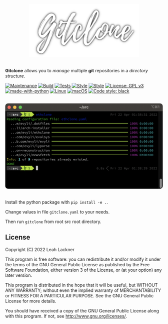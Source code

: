 <div align="center">
    <img src="/img/gitclone.png" width="350px"</img> 
</div>
<br/>

**Gitclone** allows you to *manage* multiple **git** repositories in a *directory structure*.

[![Maintenance](https://img.shields.io/badge/Maintained%3F-yes-green.svg)](https://GitHub.com/evyli/ethclone/graphs/commit-activity)
[![Build](https://github.com/evyli/gitclone/workflows/Build/badge.svg)](https://github.com/evyli/ethclone/actions/workflows/build.yml)
[![Tests](https://github.com/evyli/gitclone/workflows/Tests/badge.svg)](https://github.com/evyli/ethclone/actions/workflows/tests.yml)
[![Style](https://github.com/evyli/gitclone/workflows/Style/badge.svg)](https://github.com/evyli/ethclone/actions/workflows/style.yml)
[![Style](https://github.com/evyli/gitclone/workflows/Analysis/badge.svg)](https://github.com/evyli/ethclone/actions/workflows/analysis.yml)
[![License: GPL v3](https://img.shields.io/badge/License-GPLv3-blue.svg)](https://www.gnu.org/licenses/gpl-3.0)
[![made-with-python](https://img.shields.io/badge/Made%20with-Python-1f425f.svg)](https://www.python.org/)
[![Linux](https://svgshare.com/i/Zhy.svg)](https://svgshare.com/i/Zhy.svg)
[![macOS](https://svgshare.com/i/ZjP.svg)](https://svgshare.com/i/ZjP.svg)
[![Code style: black](https://img.shields.io/badge/code%20style-black-000000.svg)](https://github.com/psf/black)

<br/>
<div align="center">
    <img src="/img/gitclone_iterm2.png" width="600px"</img> 
</div>
<br/>

Install the python package with `pip install -e .`.

Change values in file `gitclone.yaml` to your needs.

Then run `gitclone` from root src root directory.

## License
Copyright (C)  2022 Leah Lackner

This program is free software: you can redistribute it and/or modify
it under the terms of the GNU General Public License as published by
the Free Software Foundation, either version 3 of the License, or
(at your option) any later version.

This program is distributed in the hope that it will be useful,
but WITHOUT ANY WARRANTY; without even the implied warranty of
MERCHANTABILITY or FITNESS FOR A PARTICULAR PURPOSE.  See the
GNU General Public License for more details.

You should have received a copy of the GNU General Public License
along with this program.  If not, see <http://www.gnu.org/licenses/>.
